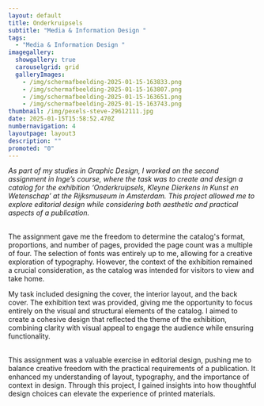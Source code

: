 ```yaml
---
layout: default
title: Onderkruipsels
subtitle: "Media & Information Design "
tags:
  - "Media & Information Design "
imagegallery:
  showgallery: true
  carouselgrid: grid
  galleryImages:
    - /img/schermafbeelding-2025-01-15-163833.png
    - /img/schermafbeelding-2025-01-15-163807.png
    - /img/schermafbeelding-2025-01-15-163651.png
    - /img/schermafbeelding-2025-01-15-163743.png
thumbnail: /img/pexels-steve-29612111.jpg
date: 2025-01-15T15:58:52.470Z
numbernavigation: 4
layoutpage: layout3
description: ""
promoted: "0"
---
```

*As part of my studies in Graphic Design, I worked on the second assignment in Inge’s course, where the task was to create and design a catalog for the exhibition ‘Onderkruipsels, Kleyne Dierkens in Kunst en Wetenschap’ at the Rijksmuseum in Amsterdam. This project allowed me to explore editorial design while considering both aesthetic and practical aspects of a publication.*

\
The assignment gave me the freedom to determine the catalog's format, proportions, and number of pages, provided the page count was a multiple of four. The selection of fonts was entirely up to me, allowing for a creative exploration of typography. However, the context of the exhibition remained a crucial consideration, as the catalog was intended for visitors to view and take home.

My task included designing the cover, the interior layout, and the back cover. The exhibition text was provided, giving me the opportunity to focus entirely on the visual and structural elements of the catalog. I aimed to create a cohesive design that reflected the theme of the exhibition, combining clarity with visual appeal to engage the audience while ensuring functionality.

\
This assignment was a valuable exercise in editorial design, pushing me to balance creative freedom with the practical requirements of a publication. It enhanced my understanding of layout, typography, and the importance of context in design. Through this project, I gained insights into how thoughtful design choices can elevate the experience of printed materials.